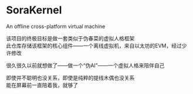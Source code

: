 # SoraKernel
An offline cross-platform virtual machine

该项目的终极目标是做一套类似于伪春菜的虚拟人格框架  
此仓库存储该框架的核心组件——一个离线虚拟机，来自以太坊的EVM，经过少许修改  

很久很久以前就想做了——做一个“伪AI”——一个虚拟人格来陪伴自己  

即使并不聪明也没关系，即使是纯粹的提线木偶也没关系  
能在屏幕前一直陪着我，就够了
